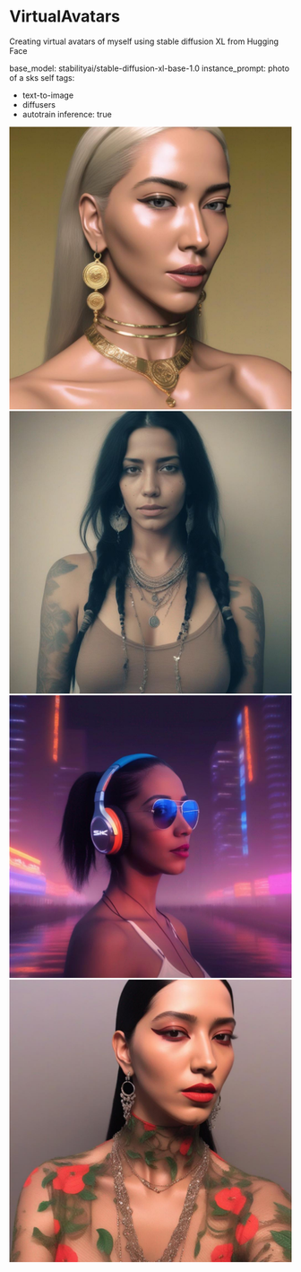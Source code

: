 # VirtualAvatars
Creating virtual avatars of myself using stable diffusion XL from Hugging Face

base_model: stabilityai/stable-diffusion-xl-base-1.0
instance_prompt: photo of a sks self
tags:
  - text-to-image
  - diffusers
  - autotrain
inference: true

![graph](/images/IMG_4414.JPG)
![graph](/images/IMG_4443.JPG)
![graph](/images/IMG_4283.JPG)
![graph](/images/im8.JPEG)
